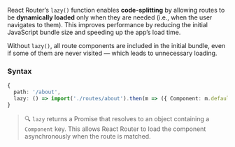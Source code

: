 React Router’s `lazy()` function enables **code-splitting** by allowing routes to be **dynamically loaded** only when they are needed (i.e., when the user navigates to them). This improves performance by reducing the initial JavaScript bundle size and speeding up the app’s load time.

Without `lazy()`, all route components are included in the initial bundle, even if some of them are never visited — which leads to unnecessary loading.

### Syntax
```ts
{
  path: '/about',
  lazy: () => import('./routes/about').then(m => ({ Component: m.default }))
}
```

>🔍 `lazy` returns a Promise that resolves to an object containing a `Component` key. This allows React Router to load the component asynchronously when the route is matched.
